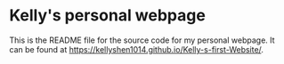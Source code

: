 # Kelly's personal webpage

This is the README file for the source code for my personal webpage. It can be found at <https://kellyshen1014.github.io/Kelly-s-first-Website/>.  

